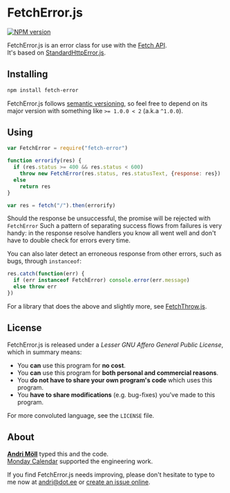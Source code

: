 FetchError.js
=============
[![NPM version][npm-badge]](https://www.npmjs.com/package/fetch-error)

FetchError.js is an error class for use with the [Fetch API][fetch].  
It's based on [StandardHttpError.js][standard-http-error].

[npm-badge]: https://img.shields.io/npm/v/fetch-error.svg
[fetch]: https://developer.mozilla.org/en/docs/Web/API/Fetch_API
[standard-http-error]: https://github.com/moll/js-standard-http-error


Installing
----------
```sh
npm install fetch-error
```

FetchError.js follows [semantic versioning](http://semver.org), so feel free to depend on its major version with something like `>= 1.0.0 < 2` (a.k.a `^1.0.0`).


Using
-----
```javascript
var FetchError = require("fetch-error")

function errorify(res) {
  if (res.status >= 400 && res.status < 600)
    throw new FetchError(res.status, res.statusText, {response: res})
  else
    return res
}

var res = fetch("/").then(errorify)
```

Should the response be unsuccessful, the promise will be rejected with `FetchError` Such a pattern of separating success flows from failures is very handy: in the response resolve handlers you know all went well and don't have to double check for errors every time.

You can also later detect an erroneous response from other errors, such as bugs, through `instanceof`:

```javascript
res.catch(function(err) {
  if (err instanceof FetchError) console.error(err.message)
  else throw err
})
```

For a library that does the above and slightly more, see [FetchThrow.js][fetch-throw].

[fetch-throw]: https://github.com/moll/js-fetch-throw


License
-------
FetchError.js is released under a *Lesser GNU Affero General Public License*, which in summary means:

- You **can** use this program for **no cost**.
- You **can** use this program for **both personal and commercial reasons**.
- You **do not have to share your own program's code** which uses this program.
- You **have to share modifications** (e.g. bug-fixes) you've made to this program.

For more convoluted language, see the `LICENSE` file.


About
-----
**[Andri Möll][moll]** typed this and the code.  
[Monday Calendar][monday] supported the engineering work.

If you find FetchError.js needs improving, please don't hesitate to type to me now at [andri@dot.ee][email] or [create an issue online][issues].

[email]: mailto:andri@dot.ee
[issues]: https://github.com/moll/js-fetch-error/issues
[moll]: http://themoll.com
[monday]: https://mondayapp.com
